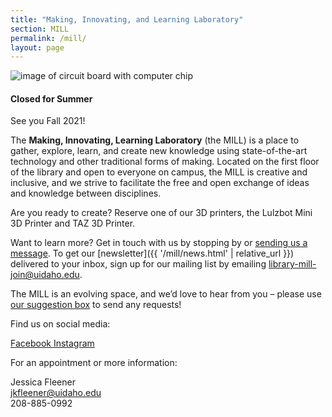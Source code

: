 ```yaml
---
title: "Making, Innovating, and Learning Laboratory"
section: MILL
permalink: /mill/
layout: page
---
```


<img src="{{ 'technology-computer-chips-gigabyte-2.jpg' | prepend: '/mill/' | prepend: site.lib-media }}" class="img-fluid rounded" alt="image of circuit board with computer chip">

<div class="alert alert-info text-center" role="alert">
<h4 class="alert-heading"><span class="fas fa-clock"></span> Closed for Summer</h4>
<p class="h5">See you Fall 2021!</p>
</div>

The **Making, Innovating, Learning Laboratory** (the MILL) is a place to gather, explore, learn, and create new knowledge using state-of-the-art technology and other traditional forms of making. 
Located on the first floor of the library and open to everyone on campus, the MILL is creative and inclusive, and we strive to facilitate the free and open exchange of ideas and knowledge between disciplines.

Are you ready to create? Reserve one of our 3D printers, the Lulzbot Mini 3D Printer and TAZ 3D Printer. 
<!--
If you’re looking for space to record audio or video, [reserve the Studio A/V lab](https://libcal.uidaho.edu/reserve/AV). 
Or join us for weekly [workshops]({{ '/services/workshops/' | relative_url }})!
-->

Want to learn more? Get in touch with us by stopping by or <a href="mailto:khenrich@uidaho.edu">sending us a message</a>. 
To get our [newsletter]({{ '/mill/news.html' | relative_url }}) delivered to your inbox, sign up for our mailing list by emailing <a href="mailto:library-mill-join@uidaho.edu ">library-mill-join@uidaho.edu</a>.

The MILL is an evolving space, and we’d love to hear from you – please use [our suggestion box](https://uidaho.co1.qualtrics.com/SE/?SID=SV_eJxEYnCmi9c5W2p) to send any requests!

<div class="card-group">
    <div class="card">
        <div class="card-body text-center">
            <p class="card-text">Find us on social media:</p>
            <div class="text-center display-4">
                <a href="https://www.facebook.com/uidahomill/" title="Facebook Link" target="_blank"><span class="fab fa-facebook payette-blue"></span><span class="sr-only">Facebook </span></a>
                <a href="https://www.instagram.com/uidahomill/?hl=en" title="Instagram Link" target="_blank"><span class="fab fa-instagram ponderosa-pine"></span><span class="sr-only">Instagram </span></a>
            </div>
        </div>
    </div>
    <div class="card">
        <div class="card-body text-center">
            <p class="card-text">For an appointment or more information:</p>
            <p class="card-text">Jessica Fleener<br>
            <a href="mailto:jkfleener@uidaho.edu">jkfleener@uidaho.edu</a><br>
            208-885-0992</p>
        </div>
    </div>
</div>
